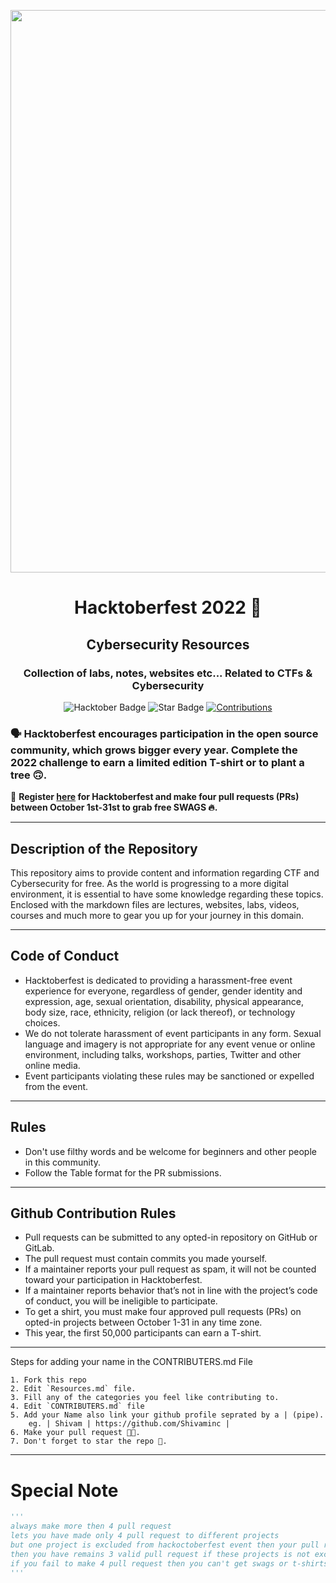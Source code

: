 
<p align="center">
    <a href="https://hacktoberfest.digitalocean.com/">
      <img src="https://github.com/karanS08/ctf-tools-for-forensics/blob/main/assets/Email%20Banners-Dark.png" width=900px>
    </a>
</p>

<h1 align="center"> Hacktoberfest 2022 🎉</h1>

<div align="center">
 <h2> Cybersecurity Resources </h2>
<h3> Collection of labs, notes, websites etc... Related to CTFs &amp; Cybersecurity </h3>
  
<img src="https://img.shields.io/badge/hacktoberfest-2022-blueviolet" alt="Hacktober Badge"/>
 <img src="https://img.shields.io/static/v1?label=%F0%9F%8C%9F&message=If%20Useful&style=style=flat&color=BC4E99" alt="Star Badge"/>
 <a href="https://github.com/keshavsingh4522" ><img src="https://img.shields.io/badge/Contributions-welcome-violet.svg?style=flat&logo=git" alt="Contributions" /></a>

</div>

### 🗣 Hacktoberfest encourages participation in the open source community, which grows bigger every year. Complete the 2022 challenge to earn a limited edition T-shirt or to plant a tree 🙃.

📢 **Register [here](https://hacktoberfest.digitalocean.com) for Hacktoberfest and make four pull requests (PRs) between October 1st-31st to grab free SWAGS 🔥.**


---
## Description of the Repository
This repository aims to provide content and information regarding CTF and Cybersecurity for free. As the world is progressing to a more digital environment, it is essential to have some knowledge regarding these topics. Enclosed with the markdown files are lectures, websites, labs, videos, courses and much more to gear you up for your journey in this domain.

---

## Code of Conduct

- Hacktoberfest is dedicated to providing a harassment-free event experience for everyone, regardless of gender, gender identity and expression, age, sexual orientation, disability, physical appearance, body size, race, ethnicity, religion (or lack thereof), or technology choices.
- We do not tolerate harassment of event participants in any form. Sexual language and imagery is not appropriate for any event venue or online environment, including talks, workshops, parties, Twitter and other online media.
-  Event participants violating these rules may be sanctioned or expelled from the event.


---
## Rules

- Don't use filthy words and be welcome for beginners and other people in this community.
- Follow the Table format for the PR submissions.


---

## Github Contribution Rules
- Pull requests can be submitted to any opted-in repository on GitHub or GitLab.
- The pull request must contain commits you made yourself.
- If a maintainer reports your pull request as spam, it will not be counted toward your participation in Hacktoberfest.
- If a maintainer reports behavior that’s not in line with the project’s code of conduct, you will be ineligible to participate.
- To get a shirt, you must make four approved pull requests (PRs) on opted-in projects between October 1-31 in any time zone.
- This year, the first 50,000 participants can earn a T-shirt.
---

Steps for adding your name in the CONTRIBUTERS.md File

    1. Fork this repo
    2. Edit `Resources.md` file.
    3. Fill any of the categories you feel like contributing to.
    4. Edit `CONTRIBUTERS.md` file
    5. Add your Name also link your github profile seprated by a | (pipe).
        eg. | Shivam | https://github.com/Shivaminc | 
    6. Make your pull request 🙌🏽.
    7. Don't forget to star the repo 🙂.

----

# Special Note 
```py
'''
always make more then 4 pull request
lets you have made only 4 pull request to different projects
but one project is excluded from hackoctoberfest event then your pull request will not be count and 
then you have remains 3 valid pull request if these projects is not excluded.
if you fail to make 4 pull request then you can't get swags or t-shirts.
'''
```
